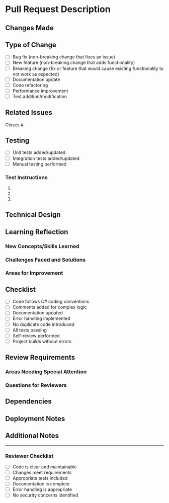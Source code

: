 # Pull Request Description

## Changes Made
<!-- Provide a clear and concise description of your changes -->


## Type of Change
<!-- Check relevant options -->
- [ ] Bug fix (non-breaking change that fixes an issue)
- [ ] New feature (non-breaking change that adds functionality)
- [ ] Breaking change (fix or feature that would cause existing functionality to not work as expected)
- [ ] Documentation update
- [ ] Code refactoring
- [ ] Performance improvement
- [ ] Test addition/modification

## Related Issues
<!-- Link any related issues using #issue_number -->
Closes #

## Testing
<!-- Describe the tests you ran and how to reproduce them -->
- [ ] Unit tests added/updated
- [ ] Integration tests added/updated
- [ ] Manual testing performed

### Test Instructions
<!-- Steps to test the changes: -->
1. 
2. 
3. 


## Technical Design
<!-- Explain any important technical decisions you made -->


## Learning Reflection
<!-- Share what you learned from this PR -->
### New Concepts/Skills Learned


### Challenges Faced and Solutions


### Areas for Improvement


## Checklist
<!-- Mark completed items -->
- [ ] Code follows C# coding conventions
- [ ] Comments added for complex logic
- [ ] Documentation updated
- [ ] Error handling implemented
- [ ] No duplicate code introduced
- [ ] All tests passing
- [ ] Self-review performed
- [ ] Project builds without errors

## Review Requirements
<!-- Information for reviewers -->
### Areas Needing Special Attention


### Questions for Reviewers


## Dependencies
<!-- List any dependencies on other PRs or external resources -->


## Deployment Notes
<!-- Any special considerations for deploying these changes -->


## Additional Notes
<!-- Any other information that might be relevant -->


---
### Reviewer Checklist
<!-- For reviewers to complete -->
- [ ] Code is clear and maintainable
- [ ] Changes meet requirements
- [ ] Appropriate tests included
- [ ] Documentation is complete
- [ ] Error handling is appropriate
- [ ] No security concerns identified